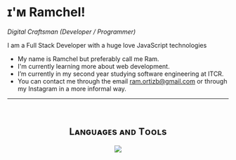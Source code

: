 <!--Header Name-->
# ɪ'ᴍ Ramchel! 
*Digital Craftsman (Developer / Programmer)*
<br /> 

<!--Start Intro-->               
<p align="left">I am a Full Stack Developer with a huge love JavaScript technologies</p>

-  My name is Ramchel but preferably call me Ram.
-  I'm currently learning more about web development.
-  I’m currently in my second year studying software engineering at ITCR.
-  You can contact me through the email ram.ortizb@gmail.com or through my Instagram in a more informal way.
<!--End Intro-->
---
<br />

<!--Languages and Tools Section-->       
<h2 align="center">Lᴀɴɢᴜᴀɢᴇs ᴀɴᴅ Tᴏᴏʟs</h2> 
<p align="center">
  <a href="https://skillicons.dev">
    <img src="https://skillicons.dev/icons?i=git,js,ts,jquery,mongodb,express,angular,nodejs" />
  </a>
</p>
<br />
